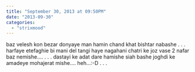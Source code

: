 ```yaml
---
title: "September 30, 2013 at 09:50PM"
date: "2013-09-30"
categories: 
  - "strixmood"
---
```


baz velesh kon bezar donyaye man hamin chand khat bishtar nabashe . . . harfaye etefaghie bi mani del tangi haye nagahani chatri ke joz vase 2 nafar baz nemishe.... . . . dastayi ke adat dare hamishe siah bashe joghdi ke amadeye mohajerat mishe.... heh...:-D . . .
